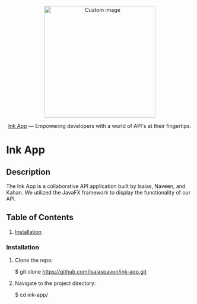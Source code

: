<div align="center">
    <div>
        <p align="center">
            <a href="https://github.com/isaiaspavon/ink-app">
                <picture>
                    <source media="(prefers-color-scheme: dark)" srcset="https://i.pinimg.com/736x/05/97/2c/05972c5c6b21f8ebaa416efe30fba79a.jpg" width="300px">
                    <source media="(prefers-color-scheme: light)" srcset="https://i.pinimg.com/736x/05/97/2c/05972c5c6b21f8ebaa416efe30fba79a.jpg" width="300px">
                    <img alt="Custom image" src="https://i.pinimg.com/736x/05/97/2c/05972c5c6b21f8ebaa416efe30fba79a.jpg" width="300px">
                </picture>
            </a>
        </p>
        <p align="center">
            <a href="https://github.com/isaiaspavon/ink-app">Ink App</a> — Empowering developers with a world of API's at their fingertips.
        </p>
    </div>
</div>


# Ink App

## Description
The Ink App is a collaborative API application built by Isaias, Naveen, and Kahan.
We utilized the JavaFX framework to display the functionality of our API.

## Table of Contents
1. [Installation](#installation)

### Installation
1. Clone the repo:

    $ git clone https://github.com/isaiaspavon/ink-app.git

2. Navigate to the project directory:

    $ cd ink-app/